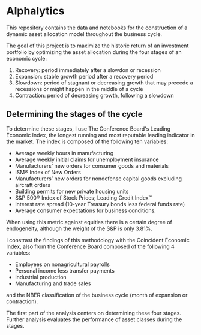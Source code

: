 # Alphalytics
This repository contains the data and notebooks for the construction of a dynamic asset allocation model throughout the business cycle. 

The goal of this project is to maximize the historic return of an investment portfolio by optimizing the asset allocation during the four stages of an economic cycle: 
1. Recovery: period immediately after a slowdon or recession  
2. Expansion: stable growth period after a recovery period 
3. Slowdown: period of stagnant or decreasing growth that may precede a recessions or might happen in the middle of a cycle
4. Contraction: period of decreasing growth, following a slowdown

## Determining the stages of the cycle
To determine these stages, I use The Conference Board's Leading Economic Index, the longest running and most reputable leading indicator in the market. The index is composed of the following ten variables: 

- Average weekly hours in manufacturing 
- Average weekly initial claims for unemployment insurance
- Manufacturers’ new orders for consumer goods and materials
- ISM® Index of New Orders
- Manufacturers’ new orders for nondefense capital goods excluding aircraft orders
- Building permits for new private housing units
- S&P 500® Index of Stock Prices; Leading Credit Index™
- Interest rate spread (10-year Treasury bonds less federal funds rate) 
- Average consumer expectations for business conditions.

When using this metric against equities there is a certain degree of endogeneity, although the weight of the S&P is only 3.81%. 

I constrast the findings of this methodology with the Coincident Economic Index, also from the Conference Board composed of the following 4 variables:

- Employees on nonagricultural payrolls	
- Personal income less transfer payments	
- Industrial production
- Manufacturing and trade sales

and the NBER classification of the business cycle (month of expansion or contraction).

The first part of the analysis centers on determining these four stages. Further analysis evaluates the performance of asset classes during the stages. 



